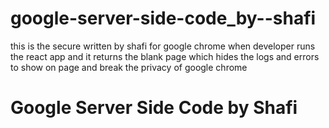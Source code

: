 # google-server-side-code_by--shafi

 this is the secure written by shafi for google chrome when developer runs the react app and it returns the blank page which hides the logs and errors to show on page and break the privacy of google chrome
# Google Server Side Code by Shafi